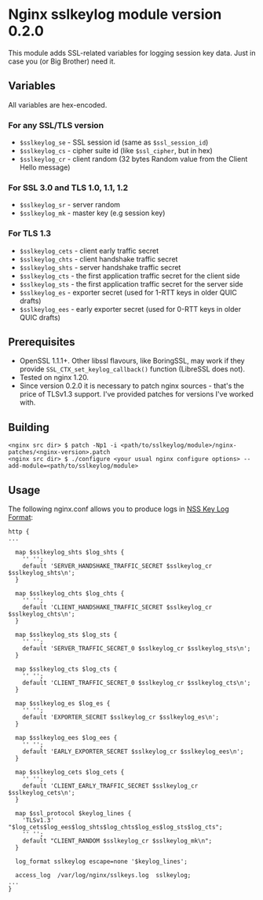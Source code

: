 # Nginx sslkeylog module version 0.2.0

This module adds SSL-related variables for logging session key data. Just in case you (or Big Brother) need it.

## Variables
All variables are hex-encoded.
### For any SSL/TLS version
- `$sslkeylog_se` - SSL session id (same as `$ssl_session_id`)
- `$sslkeylog_cs` - cipher suite id (like `$ssl_cipher`, but in hex)
- `$sslkeylog_cr` - client random (32 bytes Random value from the Client Hello message)
### For SSL 3.0 and TLS 1.0, 1.1, 1.2
- `$sslkeylog_sr` - server random
- `$sslkeylog_mk` - master key (e.g session key)
### For TLS 1.3
- `$sslkeylog_cets` - client early traffic secret
- `$sslkeylog_chts` - client handshake traffic secret
- `$sslkeylog_shts` - server handshake traffic secret
- `$sslkeylog_cts` - the first application traffic secret for the client side
- `$sslkeylog_sts` - the first application traffic secret for the server side
- `$sslkeylog_es` - exporter secret (used for 1-RTT keys in older QUIC drafts)
- `$sslkeylog_ees` - early exporter secret (used for 0-RTT keys in older QUIC drafts)

## Prerequisites
- OpenSSL 1.1.1+. Other libssl flavours, like BoringSSL, may work if they provide `SSL_CTX_set_keylog_callback()` function (LibreSSL does not).
- Tested on nginx 1.20.
- Since version 0.2.0 it is necessary to patch nginx sources - that's the price of TLSv1.3 support. I've provided patches for versions I've worked with.

## Building
```
<nginx src dir> $ patch -Np1 -i <path/to/sslkeylog/module>/nginx-patches/<nginx-version>.patch
<nginx src dir> $ ./configure <your usual nginx configure options> --add-module=<path/to/sslkeylog/module>
```

## Usage
The following nginx.conf allows you to produce logs in [NSS Key Log Format](https://udn.realityripple.com/docs/Mozilla/Projects/NSS/Key_Log_Format):
```
http {
...

  map $sslkeylog_shts $log_shts {
    '' '';
    default 'SERVER_HANDSHAKE_TRAFFIC_SECRET $sslkeylog_cr $sslkeylog_shts\n';
  }

  map $sslkeylog_chts $log_chts {
    '' '';
    default 'CLIENT_HANDSHAKE_TRAFFIC_SECRET $sslkeylog_cr $sslkeylog_chts\n';
  }

  map $sslkeylog_sts $log_sts {
    '' '';
    default 'SERVER_TRAFFIC_SECRET_0 $sslkeylog_cr $sslkeylog_sts\n';
  }

  map $sslkeylog_cts $log_cts {
    '' '';
    default 'CLIENT_TRAFFIC_SECRET_0 $sslkeylog_cr $sslkeylog_cts\n';
  }

  map $sslkeylog_es $log_es {
    '' '';
    default 'EXPORTER_SECRET $sslkeylog_cr $sslkeylog_es\n';
  }

  map $sslkeylog_ees $log_ees {
    '' '';
    default 'EARLY_EXPORTER_SECRET $sslkeylog_cr $sslkeylog_ees\n';
  }

  map $sslkeylog_cets $log_cets {
    '' '';
    default 'CLIENT_EARLY_TRAFFIC_SECRET $sslkeylog_cr $sslkeylog_cets\n';
  }

  map $ssl_protocol $keylog_lines {
    'TLSv1.3' "$log_cets$log_ees$log_shts$log_chts$log_es$log_sts$log_cts";
    '' '';
    default "CLIENT_RANDOM $sslkeylog_cr $sslkeylog_mk\n";
  }

  log_format sslkeylog escape=none '$keylog_lines';

  access_log  /var/log/nginx/sslkeys.log  sslkeylog;
...
}
```
